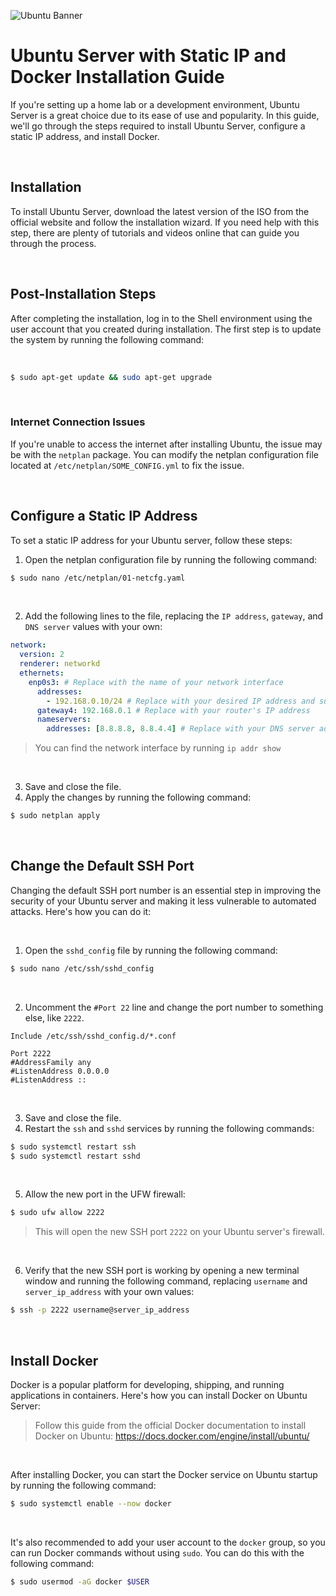 ![Ubuntu Banner](https://github.com/sttatusx/homelab/raw/main/os/ubuntu/banner.png)

# Ubuntu Server with Static IP and Docker Installation Guide

If you're setting up a home lab or a development environment, Ubuntu Server is a great choice due to its ease of use and popularity. In this guide, we'll go through the steps required to install Ubuntu Server, configure a static IP address, and install Docker.

<br />

## Installation

To install Ubuntu Server, download the latest version of the ISO from the official website and follow the installation wizard. If you need help with this step, there are plenty of tutorials and videos online that can guide you through the process.

<br />

## Post-Installation Steps

After completing the installation, log in to the Shell environment using the user account that you created during installation. The first step is to update the system by running the following command:

<br />

```sh
$ sudo apt-get update && sudo apt-get upgrade
```

<br />

### Internet Connection Issues

If you're unable to access the internet after installing Ubuntu, the issue may be with the `netplan` package. You can modify the netplan configuration file located at `/etc/netplan/SOME_CONFIG.yml` to fix the issue.

<br />

## Configure a Static IP Address

To set a static IP address for your Ubuntu server, follow these steps:

1. Open the netplan configuration file by running the following command:

```sh
$ sudo nano /etc/netplan/01-netcfg.yaml
```

<br />

2. Add the following lines to the file, replacing the `IP address`, `gateway`, and `DNS server` values with your own:

```yaml
network:
  version: 2
  renderer: networkd
  ethernets:
    enp0s3: # Replace with the name of your network interface
      addresses:
        - 192.168.0.10/24 # Replace with your desired IP address and subnet mask
      gateway4: 192.168.0.1 # Replace with your router's IP address
      nameservers:
        addresses: [8.8.8.8, 8.8.4.4] # Replace with your DNS server addresses
```

> You can find the network interface by running `ip addr show`

<br />

3. Save and close the file.
4. Apply the changes by running the following command:

```sh
$ sudo netplan apply
```

<br />

## Change the Default SSH Port
Changing the default SSH port number is an essential step in improving the security of your Ubuntu server and making it less vulnerable to automated attacks. Here's how you can do it:

<br />

1. Open the `sshd_config` file by running the following command:

```sh
$ sudo nano /etc/ssh/sshd_config
```

<br />

2. Uncomment the `#Port 22` line and change the port number to something else, like `2222`.

```
Include /etc/ssh/sshd_config.d/*.conf

Port 2222
#AddressFamily any
#ListenAddress 0.0.0.0
#ListenAddress ::
```

<br />

3. Save and close the file.
4. Restart the `ssh` and `sshd` services by running the following commands:

```sh
$ sudo systemctl restart ssh
$ sudo systemctl restart sshd
```

<br />

5. Allow the new port in the UFW firewall:

```sh
$ sudo ufw allow 2222
```

> This will open the new SSH port `2222` on your Ubuntu server's firewall.

<br />

6. Verify that the new SSH port is working by opening a new terminal window and running the following command, replacing `username` and `server_ip_address` with your own values:

```sh
$ ssh -p 2222 username@server_ip_address
```

<br />

## Install Docker

Docker is a popular platform for developing, shipping, and running applications in containers. Here's how you can install Docker on Ubuntu Server:

> Follow this guide from the official Docker documentation to install Docker on Ubuntu: https://docs.docker.com/engine/install/ubuntu/

<br />


After installing Docker, you can start the Docker service on Ubuntu startup by running the following command:

```sh
$ sudo systemctl enable --now docker
```

<br />


It's also recommended to add your user account to the `docker` group, so you can run Docker commands without using `sudo`. You can do this with the following command:

```sh
$ sudo usermod -aG docker $USER
```
